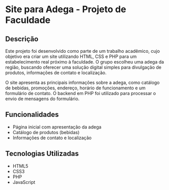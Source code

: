 # Site para Adega - Projeto de Faculdade

## Descrição

Este projeto foi desenvolvido como parte de um trabalho acadêmico, cujo objetivo era criar um site utilizando HTML, CSS e PHP para um estabelecimento real próximo à faculdade. O grupo escolheu uma adega da região, buscando oferecer uma solução digital simples para divulgação de produtos, informações de contato e localização.

O site apresenta as principais informações sobre a adega, como catálogo de bebidas, promoções, endereço, horário de funcionamento e um formulário de contato. O backend em PHP foi utilizado para processar o envio de mensagens do formulário.

## Funcionalidades

- Página inicial com apresentação da adega
- Catálogo de produtos (bebidas)
- Informações de contato e localização

## Tecnologias Utilizadas

- HTML5
- CSS3
- PHP
- JavaScript

